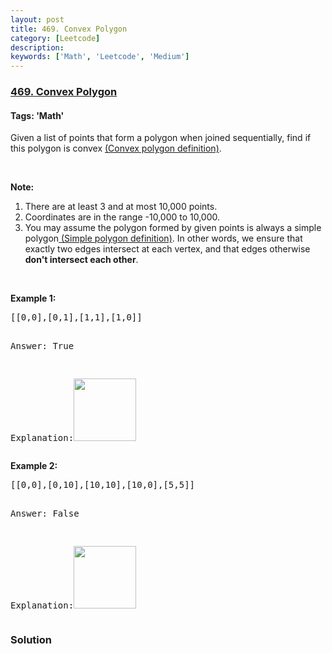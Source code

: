 ```yaml
---
layout: post
title: 469. Convex Polygon
category: [Leetcode]
description: 
keywords: ['Math', 'Leetcode', 'Medium']
---
```

### [469. Convex Polygon](https://leetcode.com/problems/convex-polygon)

#### Tags: 'Math'

<div class="content__u3I1 question-content__JfgR"><div><p>Given a list of points that form a polygon when joined sequentially, find if this polygon is convex <a href="https://en.wikipedia.org/wiki/Convex_polygon" target="_blank">(Convex polygon definition)</a>.</p>
<p> </p>
<p><b>Note:</b></p>
<ol>
<li>There are at least 3 and at most 10,000 points.</li>
<li>Coordinates are in the range -10,000 to 10,000.</li>
<li>You may assume the polygon formed by given points is always a simple polygon<a href="https://en.wikipedia.org/wiki/Simple_polygon" target="_blank"> (Simple polygon definition)</a>. In other words, we ensure that exactly two edges intersect at each vertex, and that edges otherwise <b>don't intersect each other</b>.</li>
</ol>
<p> </p>
<p><b>Example 1:</b></p>
<pre>[[0,0],[0,1],[1,1],[1,0]]

Answer: True

Explanation:<img src="https://assets.leetcode.com/uploads/2018/10/13/polygon_convex.png" style="width: 100px; height: 100px;"/>
</pre>
<p><b>Example 2:</b></p>
<pre>[[0,0],[0,10],[10,10],[10,0],[5,5]]

Answer: False

Explanation:<img src="https://assets.leetcode.com/uploads/2018/10/13/polygon_not_convex.png" style="width: 100px; height: 100px;"/>
</pre>
</div></div>

### Solution
